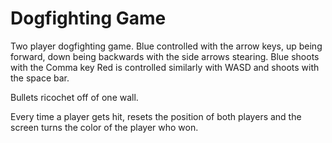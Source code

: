 # Dogfighting Game
Two player dogfighting game. 
Blue controlled with the arrow keys, up being forward, down being backwards with the side arrows stearing. Blue shoots with the Comma key 
Red is controlled similarly with WASD and shoots with the space bar. 

Bullets ricochet off of one wall. 

Every time a player gets hit, resets the position of both players and the screen turns the color of the player who won. 
